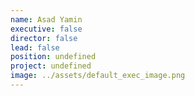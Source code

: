 ```yaml
---
name: Asad Yamin
executive: false
director: false
lead: false
position: undefined
project: undefined
image: ../assets/default_exec_image.png
---
```

